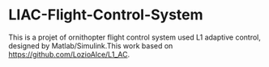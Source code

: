# LIAC-Flight-Control-System
This is a projet of ornithopter flight control system used L1 adaptive control, designed by Matlab/Simulink.This work based on https://github.com/LozioAlce/L1_AC.
